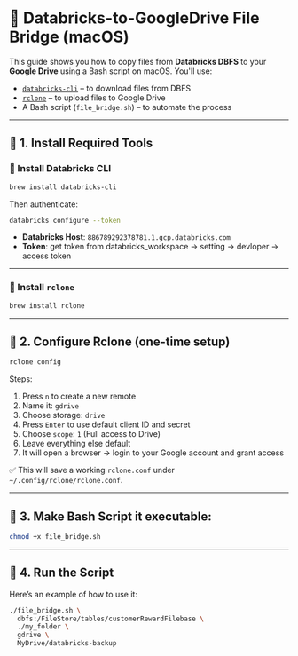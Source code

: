 # 📁 Databricks-to-GoogleDrive File Bridge (macOS)

This guide shows you how to copy files from **Databricks DBFS** to your **Google Drive** using a Bash script on macOS. You'll use:

* [`databricks-cli`](https://docs.databricks.com/dev-tools/cli/index.html) – to download files from DBFS
* [`rclone`](https://rclone.org/drive/) – to upload files to Google Drive
* A Bash script (`file_bridge.sh`) – to automate the process

---

## 🧰 1. Install Required Tools

### 🔹 Install Databricks CLI

```bash
brew install databricks-cli
```

Then authenticate:

```bash
databricks configure --token
```

* **Databricks Host**: `886789292378781.1.gcp.databricks.com`
* **Token**: get token from databricks_workspace -> setting -> devloper -> access token

---

### 🔹 Install `rclone`

```bash
brew install rclone
```

---

## 🔐 2. Configure Rclone (one-time setup)

```bash
rclone config
```

Steps:

1. Press `n` to create a new remote
2. Name it: `gdrive`
3. Choose storage: `drive`
4. Press `Enter` to use default client ID and secret
5. Choose `scope`: `1` (Full access to Drive)
6. Leave everything else default
7. It will open a browser → login to your Google account and grant access

✅ This will save a working `rclone.conf` under `~/.config/rclone/rclone.conf`.

---

## 📜 3. Make Bash Script it executable:

```bash
chmod +x file_bridge.sh
```

---

## 🚀 4. Run the Script

Here’s an example of how to use it:

```bash
./file_bridge.sh \
  dbfs:/FileStore/tables/customerRewardFilebase \
  ./my_folder \
  gdrive \
  MyDrive/databricks-backup
```
